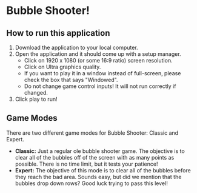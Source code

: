 # Bubble Shooter! 

## How to run this application
1. Download the application to your local computer. 
2. Open the application and it should come up with a setup manager. 
   - Click on 1920 x 1080 (or some 16:9 ratio) screen resolution.
   - Click on Ultra graphics quality. 
   - If you want to play it in a window instead of full-screen, please check the box that says "Windowed".
   - Do not change game control inputs! It will not run correctly if changed. 
3. Click play to run!

## Game Modes
There are two different game modes for Bubble Shooter: Classic and Expert. 
- **Classic:** Just a regular ole bubble shooter game. The objective is to clear all of the bubbles off of the screen with as many points as possible. There is no time limit, but it tests your patience! 
- **Expert:** The objective of this mode is to clear all of the bubbles before they reach the bad area. Sounds easy, but did we mention that the bubbles drop down rows? Good luck trying to pass this level! 
